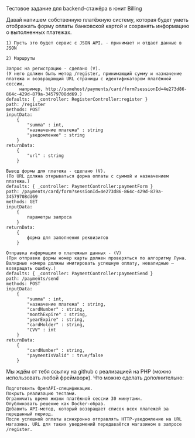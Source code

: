 Тестовое задание для backend-стажёра в юнит Billing

Давай напишем собственную платёжную систему, которая будет уметь отображать форму оплаты банковской картой и сохранять информацию о выполненных платежах.

    1) Пусть это будет сервис с JSON API. - принимает и отдает данные в JSON

    2) Маршруты

    Запрос на регистрацию - сделано (V).
    (У него должен быть метод /register, принимающий сумму и назначение платежа и возвращающий URL страницы с идентификатором платёжной сессии,
         например, http://somehost/payments/card/form?sessionId=4e273d86-864c-429d-879a-34579708dd69.)
    defaults: { _controller: RegisterController:register }
    path: /register
    methods: POST
    inputData:
        {
            "summa" : int,
            "назначение платежа" : string
            "уведомление" : string
        }
    returnData:
        {
            "url" : string
        }

    Вывод формы для платежа - сделано (V).
    (По URL должна открываться форма оплаты с суммой и назначением платежа.)
    defaults: { _controller: PaymentController:paymentForm }
    path: /payments/card/form?sessionId=4e273d86-864c-429d-879a-34579708dd69
    methods: GET
    inputData:
        {
            параметры запроса
        }
    returnData:
        {
            форма для заполнения реквизитов
        }

    Отправка информации о платежных данных - (V)
    (При отправке формы номер карты должен проверяться по алгоритму Луна. Валидные номера должны имитировать успешную оплату, невалидные — возвращать ошибку.)
    defaults: { _controller: PaymentController:paymentSend }
    path: /payments/send
    methods: POST
    inputData:
        {
            "summa" : int,
            "назначение платежа" : string,
            "cardNumber" : string,
            "monthExpire" : string,
            "yearExpire" : string,
            "cardHolder" : string,
            "CVV" : int
        }
    returnData:
        {
            "cardNumber" : string,
            "paymentIsValid" : true/false
        }


Мы ждём от тебя ссылку на github с реализацией на PHP (можно использовать любой фреймворк).
Что можно сделать дополнительно:

    Подготовить OpenAPI-спецификацию.
    Покрыть реализацию тестами.
    Ограничить время жизни платёжной сессии 30 минутами.
    Опубликовать решение как Docker-образ.
    Добавить API-метод, который возвращает список всех платежей за переданный период.
    После успешной оплаты асинхронно отправлять HTTP-уведомление на URL магазина. URL для таких уведомений передаваётся магазином в запросе /register.
